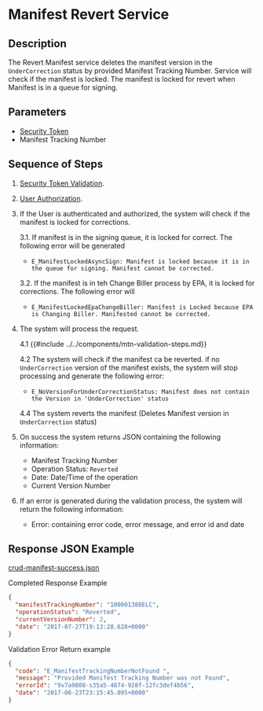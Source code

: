 # Manifest Revert Service

## Description

The Revert Manifest service deletes the manifest version in the `UnderCorrection` status by provided Manifest Tracking
Number. Service will check if the manifest is locked. The manifest is locked for revert when Manifest is in a queue for
signing.

## Parameters

- [Security Token](../authentication.md#security-tokens)
- Manifest Tracking Number

## Sequence of Steps

1. [Security Token Validation](../authentication.md#security-token-validation).
2. [User Authorization](../authentication.md#user-authorization).
3. If the User is authenticated and authorized, the system will check if the manifest is locked for corrections.

   3.1. If manifest is in the signing queue, it is locked for correct. The following error will be generated

   - `E_ManifestLockedAsyncSign: Manifest is locked because it is in the queue for signing. Manifest cannot be corrected.`

   3.2. If the manifest is in teh Change Biller process by EPA, it is locked for corrections. The following error will

   - `E_ManifestLockedEpaChangeBiller: Manifest is Locked because EPA is Changing Biller. Manifested cannot be corrected.`

4. The system will process the request.

   4.1 {{#include ../../components/mtn-validation-steps.md}}

   4.2 The system will check if the manifest ca be reverted. if no `UnderCorrection` version of the manifest exists,
   the system will stop processing and generate the following error:

   - `E_NoVersionForUnderCorrectionStatus: Manifest does not contain the Version in 'UnderCorrection' status`

   4.4 The system reverts the manifest (Deletes Manifest version in `UnderCorrection` status)

5. On success the system returns JSON containing the following information:

   - Manifest Tracking Number
   - Operation Status: `Reverted`
   - Date: Date/Time of the operation
   - Current Version Number

6. If an error is generated during the validation process, the system will return the following information:
   - Error: containing error code, error message, and error id and date

## Response JSON Example

[crud-manifest-success.json](https://github.com/USEPA/e-manifest/blob/master/Services-Information/Schema/crud-emanifest-success.json)

Completed Response Example

```json
{
  "manifestTrackingNumber": "100001380ELC",
  "operationStatus": "Reverted",
  "currentVersionNumber": 2,
  "date": "2017-07-27T19:13:28.628+0000"
}
```

Validation Error Return example

```json
{
  "code": "E_ManifestTrackingNumberNotFound ",
  "message": "Provided Manifest Tracking Number was not Found",
  "errorId": "9v7a9808-s35a5-4874-928f-12fc3def4b56",
  "date": "2017-06-23T23:15:45.095+0000"
}
```
